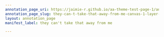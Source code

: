 ```yaml
---
annotation_page_uri: https://jaimie-r.github.io/aa-theme-test-page-1/annotations/they-can-t-take-that-away-from-me-canvas-1-layer-1.json
annotation_page_slug: they-can-t-take-that-away-from-me-canvas-1-layer-1
layout: annotation_page
manifest_label: they can't take that away from me

---
```

